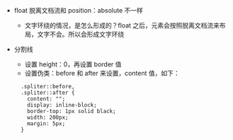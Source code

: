 - float 脱离文档流和 position：absolute 不一样

  - 文字环绕的情况，是怎么形成的？float 之后，元素会按照脱离文档流来布局，文字不会。所以会形成文字环绕

- 分割线
  - 设置 height：0，再设置 border 值
  - 设置伪类：before 和 after 来设置，content 值，如下：
  ```
    .spliter::before,
    .spliter::after {
      content: "";
      display: inline-block;
      border-top: 1px solid black;
      width: 200px;
      margin: 5px;
    }
  ```
